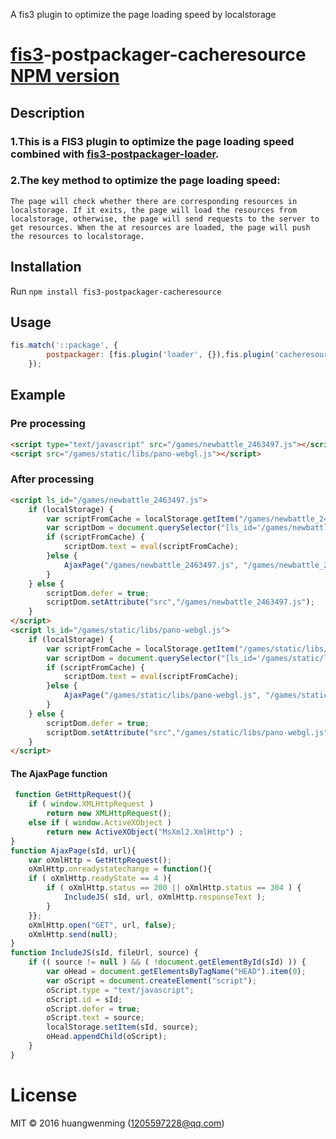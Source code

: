A fis3 plugin to optimize the page loading speed by localstorage
# [fis3](https://github.com/fex-team/fis3)-postpackager-cacheresource [NPM version](https://www.npmjs.com/package/fis3-postpackager-cacheresource)
 
## Description
### 1.This is a FIS3 plugin to optimize the page loading speed combined with [fis3-postpackager-loader](https://github.com/fex-team/fis3-postpackager-loader).

### 2.The key method to optimize the page loading speed:

`The page will check whether there are corresponding resources in localstorage. If it exits, the page will load the resources from localstorage, otherwise, the page will send requests to the server to get resources. When the at resources are loaded, the page will push the resources to localstorage.`
 
## Installation
 
 Run `npm install fis3-postpackager-cacheresource`
 
## Usage
 
```js
fis.match('::package', {
        postpackager: [fis.plugin('loader', {}),fis.plugin('cacheresource', {})]
    });
```

## Example

### Pre processing

```html
<script type="text/javascript" src="/games/newbattle_2463497.js"></script>
<script src="/games/static/libs/pano-webgl.js"></script> 
```

### After processing

```html
<script ls_id="/games/newbattle_2463497.js">
	if (localStorage) {
		var scriptFromCache = localStorage.getItem("/games/newbattle_2463497.js");
		var scriptDom = document.querySelector("[ls_id='/games/newbattle_2463497.js']");
		if (scriptFromCache) {
			scriptDom.text = eval(scriptFromCache);
		}else {
			AjaxPage("/games/newbattle_2463497.js", "/games/newbattle_2463497.js")
		}
	} else {
		scriptDom.defer = true;
		scriptDom.setAttribute("src","/games/newbattle_2463497.js");
	}
</script>
<script ls_id="/games/static/libs/pano-webgl.js">
	if (localStorage) {
		var scriptFromCache = localStorage.getItem("/games/static/libs/pano-webgl.js");
		var scriptDom = document.querySelector("[ls_id='/games/static/libs/pano-webgl.js']");
		if (scriptFromCache) {
			scriptDom.text = eval(scriptFromCache);
		}else {
			AjaxPage("/games/static/libs/pano-webgl.js", "/games/static/libs/pano-webgl.js")
		}
	} else {
		scriptDom.defer = true;
		scriptDom.setAttribute("src","/games/static/libs/pano-webgl.js");
	}
</script>
```
#### The AjaxPage function

```js
 function GetHttpRequest(){
	if ( window.XMLHttpRequest )
		return new XMLHttpRequest();
	else if ( window.ActiveXObject )
		return new ActiveXObject("MsXml2.XmlHttp") ;
}
function AjaxPage(sId, url){
	var oXmlHttp = GetHttpRequest();
	oXmlHttp.onreadystatechange = function(){
	if ( oXmlHttp.readyState == 4 ){
		if ( oXmlHttp.status == 200 || oXmlHttp.status == 304 ) {
			IncludeJS( sId, url, oXmlHttp.responseText );
		}
	}};
	oXmlHttp.open("GET", url, false);
	oXmlHttp.send(null);
}
function IncludeJS(sId, fileUrl, source) {
	if (( source != null ) && ( !document.getElementById(sId) )) {
		var oHead = document.getElementsByTagName("HEAD").item(0);
		var oScript = document.createElement("script");
		oScript.type = "text/javascript";
		oScript.id = sId;
		oScript.defer = true;
		oScript.text = source;
		localStorage.setItem(sId, source);
		oHead.appendChild(oScript);
	}
}
```		
 
# License
 MIT © 2016 huangwenming (1205597228@qq.com)

